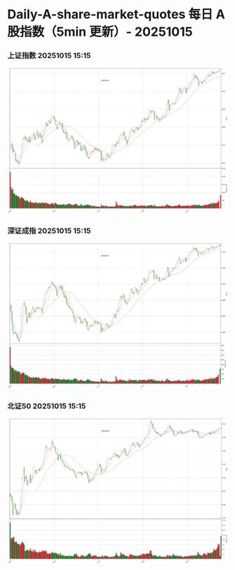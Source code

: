 
# Daily-A-share-market-quotes 每日 A 股指数（5min 更新）- 20251015

### 上证指数 20251015 15:15
![](./fig/2025/10/20251015-sh000001.png)

### 深证成指 20251015 15:15
![](./fig/2025/10/20251015-sz399001.png)

### 北证50 20251015 15:15
![](./fig/2025/10/20251015-bj899050.png)
